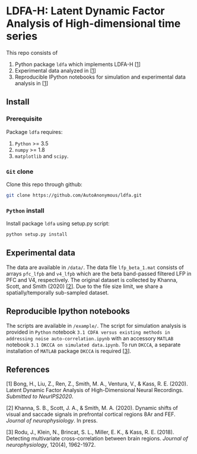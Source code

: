 # LDFA-H: Latent Dynamic Factor Analysis of High-dimensional time series

This repo consists of 
1. Python package `ldfa` which implements LDFA-H [[1](#BLRSVK20)]
2. Experimental data analyzed in [[1](#BLRSVK20)]
3. Reproducible IPython notebooks for simulation and experimental data analysis in [[1](#BLRSVK20)]

## Install

### Prerequisite

Package `ldfa` requires:
1. `Python` >= 3.5 
2. `numpy` >= 1.8
3. `matplotlib` and `scipy`.

### `Git` clone

Clone this repo through github:
```bash
git clone https://github.com/AutoAnonymous/ldfa.git
```

### `Python` install

Install package `ldfa` using setup.py script:
```bash
python setup.py install
```

## Experimental data 

The data are available in `/data/`. The data file `lfp_beta_1.mat` consists of arrays `pfc_lfpb` and `v4_lfpb` which are the beta band-passed filtered LFP in PFC and V4, respectively. The original dataset is collected by Khanna, Scott, and Smith (2020) [[2](#KSS19)]. Due to the file size limit, we share a spatially/temporally sub-sampled dataset.

## Reproducible Ipython notebooks

The scripts are available in `/example/`. The script for simulation analysis is provided in `Python` notebook `3.1 CDFA versus existing methods in addressing noise auto-correlation.ipynb` with an accessory `MATLAB` notebook `3.1 DKCCA on simulated data.ipynb`. To run `DKCCA`, a separate installation of `MATLAB` package `DKCCA` is required [[3](#RKBMK18)].

## References

<a name="BLRSVK20"> [1] Bong, H., Liu, Z., Ren, Z., Smith, M. A., Ventura, V., & Kass, R. E. (2020). Latent Dynamic Factor Analysis of High-Dimensional Neural Recordings. *Submitted to NeurIPS2020*. </a>

<a name="KSS19"> [2] Khanna, S. B., Scott, J. A., & Smith, M. A. (2020). Dynamic shifts of visual and saccade signals in prefrontal cortical regions 8Ar and FEF. *Journal of neurophysiology*. In press. </a>

<a name="RKBMK18"> [3] Rodu, J., Klein, N., Brincat, S. L., Miller, E. K., & Kass, R. E. (2018). Detecting multivariate cross-correlation between brain regions. *Journal of neurophysiology*, 120(4), 1962-1972. </a>
